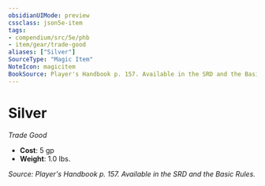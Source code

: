```yaml
---
obsidianUIMode: preview
cssclass: json5e-item
tags:
- compendium/src/5e/phb
- item/gear/trade-good
aliases: ["Silver"]
SourceType: "Magic Item"
NoteIcon: magicitem
BookSource: Player's Handbook p. 157. Available in the SRD and the Basic Rules.
---
```

# Silver
*Trade Good*  

- **Cost**: 5 gp
- **Weight**: 1.0 lbs.

*Source: Player's Handbook p. 157. Available in the SRD and the Basic Rules.*